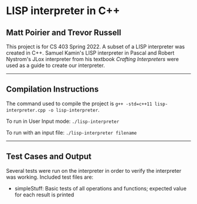 # LISP interpreter in C++
## Matt Poirier and Trevor Russell

This project is for CS 403 Spring 2022. A subset of a LISP interpreter was created in C++. Samuel Kamin's LISP interpreter in Pascal and Robert Nystrom's JLox interpreter from his textbook *Crafting Interpreters* were used as a guide to create our interpreter.

---
## Compilation Instructions
The command used to compile the project is `g++ -std=c++11 lisp-interpreter.cpp -o lisp-interpreter`.

To run in User Input mode:
`./lisp-interpreter`

To run with an input file:
`./lisp-interpreter filename`

---
## Test Cases and Output
Several tests were run on the interpreter in order to verify the interpreter was working. Included test files are:

- simpleStuff: Basic tests of all operations and functions; expected value for each result is printed
